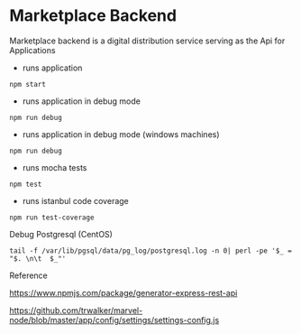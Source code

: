 # Marketplace Backend
Marketplace backend is a digital distribution service serving as the Api for Applications



* runs application
```
npm start
```

* runs application in debug mode
```
npm run debug
```
* runs application in debug mode (windows machines)
```
npm run debug
```

* runs mocha tests
```
npm test
```

* runs istanbul code coverage
```
npm run test-coverage
```


Debug Postgresql (CentOS)
```
tail -f /var/lib/pgsql/data/pg_log/postgresql.log -n 0| perl -pe '$_ = "$. \n\t  $_"'
```



Reference

https://www.npmjs.com/package/generator-express-rest-api

https://github.com/trwalker/marvel-node/blob/master/app/config/settings/settings-config.js
